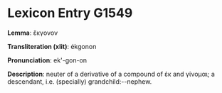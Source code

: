 # Lexicon Entry G1549

**Lemma**: ἔκγονον

**Transliteration (xlit)**: ékgonon

**Pronunciation**: ek'-gon-on

**Description**:
neuter of a derivative of a compound of ἐκ and γίνομαι; a descendant, i.e. (specially) grandchild:--nephew.
